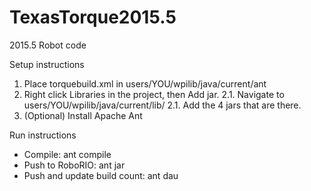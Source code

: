 # TexasTorque2015.5
2015.5 Robot code

Setup instructions

1. Place torquebuild.xml in users/YOU/wpilib/java/current/ant
2. Right click Libraries in the project, then Add jar.
2.1. Navigate to users/YOU/wpilib/java/current/lib/
2.1. Add the 4 jars that are there.
3. (Optional) Install Apache Ant

Run instructions
 - Compile: ant compile
 - Push to RoboRIO: ant jar
 - Push and update build count: ant dau
